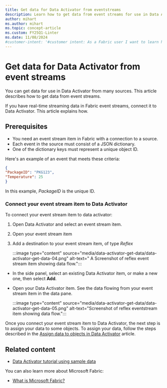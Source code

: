 ```yaml
---
title: Get data for Data Activator from eventstreams
description: Learn how to get data from event streams for use in Data Activator and integrate it into your applications.
author: mihart
ms.author: mihart
ms.topic: concept-article
ms.custom: FY25Q1-Linter
ms.date: 11/08/2024
#customer-intent: '#customer intent: As a Fabric user I want to learn how to use Data Activator to get data from eventstreams.'
---
```


# Get data for Data Activator from event streams

You can get data for use in Data Activator from many sources. This article describes how to get data from event streams.

If you have real-time streaming data in Fabric event streams, connect it to Data Activator. This article explains how.

## Prerequisites

* You need an event stream item in Fabric with a connection to a source.
* Each event in the source must consist of a JSON dictionary.
* One of the dictionary keys must represent a unique object ID.

Here's an example of an event that meets these criteria:

```json
{
"PackageID": "PKG123",
"Temperature": 25
}
```

In this example, *PackageID* is the unique ID.

### Connect your event stream item to Data Activator

To connect your event stream item to data activator:

1. Open Data Activator and select an event stream item.
2. Open your event stream item
3. Add a destination to your event stream item, of type *Reflex*

   :::image type="content" source="media/data-activator-get-data/data-activator-get-data-04.png" alt-text=" A Screenshot of reflex event stream item showing data flow.":::
  
* In the side panel, select an existing Data Activator item, or make a new one, then select **Add**.
* Open your Data Activator item. See the data flowing from your event stream item in the data pane.
  
    :::image type="content" source="media/data-activator-get-data/data-activator-get-data-05.png" alt-text="Screenshot of reflex eventstream item showing data flow.":::

Once you connect your event stream item to Data Activator, the next step is to assign your data to some objects. To assign your data, follow the steps described in the [Assign data to objects in Data Activator](data-activator-assign-data-objects.md) article.

## Related content

* [Data Activator tutorial using sample data](data-activator-tutorial.md)

You can also learn more about Microsoft Fabric:

* [What is Microsoft Fabric?](../../get-started/microsoft-fabric-overview.md)
